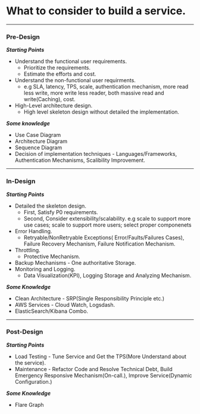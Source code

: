 # What to consider to build a service.
*** 

### Pre-Design 
***Starting Points***
* Understand the functional user requirements.  
  *  Prioritize the requirements.
  *  Estimate the efforts and cost.
* Understand the non-functional user requirments.
  * e.g SLA, latency, TPS, scale, authentication mechanism, more read less write, more write less reader, both massive read and write(Caching), cost.  
* High-Level architecture design.
  * High level skeleton design without detailed the implementation.

***Some knowledge***  
* Use Case Diagram
* Architecture Diagram 
* Sequence Diagram
* Decision of implementation techniques - Languages/Frameworks, Authentication Mechanisms, Scalibility Improvement.
***  
### In-Design  
***Starting Points***
* Detailed the skeleton design.
  * First, Satisfy P0 requirements.
  * Second, Consider extensibility/scalability. e.g scale to support more use cases; scale to support more users; select proper componenets
* Error Handling.  
  * Retryable/NonRetryable Exceptions( Error/Faults/Failures Cases), Failure Recovery Mechanism, Failure Notification Mechanism. 
* Throttling.  
  * Protective Mechanism.
* Backup Mechanisms - One authoritative Storage.
* Monitoring and Logging.  
  * Data Visualization(KPI),  Logging Storage and Analyzing Mechanism.
  
***Some Knowledge***  
* Clean Architecture - SRP(Single Responsibility Principle etc.)  
* AWS Services - Cloud Watch, Logsdash.
* ElasticSearch/Kibana Combo.   
***

### Post-Design  
***Starting Points***  
* Load Testing - Tune Service and Get the TPS(More Understand about the service).
* Maintenance - Refactor Code and Resolve Technical Debt, Build Emergency Responsive Mechanism(On-call.), Improve Service(Dynamic Configuration.)
  
***Some Knowledge***
* Flare Graph
